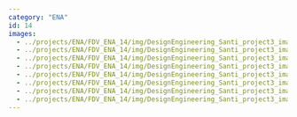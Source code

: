 ```yaml
---
category: "ENA"
id: 14
images:
  - ../projects/ENA/FDV_ENA_14/img/DesignEngineering_Santi_project3_image2_72dpi - Romina Santi.jpg
  - ../projects/ENA/FDV_ENA_14/img/DesignEngineering_Santi_project3_image3_72dpi - Romina Santi.jpg
  - ../projects/ENA/FDV_ENA_14/img/DesignEngineering_Santi_project3_image2_300dpi - Romina Santi.jpg
  - ../projects/ENA/FDV_ENA_14/img/DesignEngineering_Santi_project3_image1_72dpi - Romina Santi.jpg
  - ../projects/ENA/FDV_ENA_14/img/DesignEngineering_Santi_project3_image3_300dpi - Romina Santi.jpg
  - ../projects/ENA/FDV_ENA_14/img/DesignEngineering_Santi_project3_image4_300dpi - Romina Santi.jpg
  - ../projects/ENA/FDV_ENA_14/img/DesignEngineering_Santi_project3_image1_300dpi - Romina Santi.jpg
  - ../projects/ENA/FDV_ENA_14/img/DesignEngineering_Santi_project3_image4_72dpi - Romina Santi.jpg
---
```

